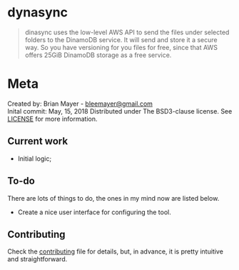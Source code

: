 # dynasync

> dinasync uses the low-level AWS API to send the files under selected folders to the DinamoDB service. It will send and store it a secure way. So you have versioning for you files for free, since that AWS offers 25GiB DinamoDB storage as a free service.

# Meta

Created by: Brian Mayer - bleemayer@gmail.com	
Inital commit: May, 15, 2018
Distributed under The BSD3-clause license. See [LICENSE](LICENSE) for more information.

## Current work

- Initial logic;

## To-do

There are lots of things to do, the ones in my mind now are listed below.

- Create a nice user interface for configuring the tool.

## Contributing

Check the [contributing](CONTRIBUTING.md) file for details, but, in advance, it is pretty intuitive and straightforward.
